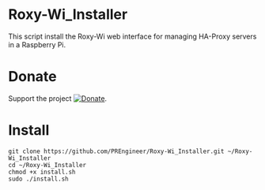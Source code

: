 # Roxy-Wi_Installer
This script install the Roxy-Wi web interface for managing HA-Proxy servers in a Raspberry Pi.

# Donate
Support the project
[![Donate](https://img.shields.io/badge/PayPal-Donate-brightgreen.svg)](https://www.paypal.com/cgi-bin/webscr?cmd=_donations&business=53CD2WNX3698E&lc=US&item_name=PREngineer&item_number=HAProxy-Wi&currency_code=USD&bn=PP%2dDonationsBF%3abtn_donateCC_LG%2egif%3aNonHosted).

# Install

```
git clone https://github.com/PREngineer/Roxy-Wi_Installer.git ~/Roxy-Wi_Installer
cd ~/Roxy-Wi_Installer
chmod +x install.sh
sudo ./install.sh
```

